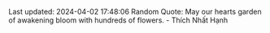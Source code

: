 Last updated: 2024-04-02 17:48:06
Random Quote: May our hearts garden of awakening bloom with hundreds of flowers. - Thích Nhất Hạnh